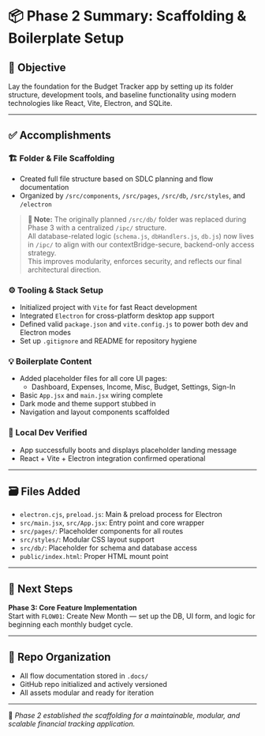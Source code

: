 # 📦 Phase 2 Summary: Scaffolding & Boilerplate Setup

## 🎯 Objective

Lay the foundation for the Budget Tracker app by setting up its folder structure, development tools, and baseline functionality using modern technologies like React, Vite, Electron, and SQLite.

---

## ✅ Accomplishments

### 🏗 Folder & File Scaffolding

- Created full file structure based on SDLC planning and flow documentation
- Organized by `/src/components`, `/src/pages`, `/src/db`, `/src/styles`, and `/electron`

> **📎 Note:** The originally planned `/src/db/` folder was replaced during Phase 3 with a centralized `/ipc/` structure.  
> All database-related logic (`schema.js`, `dbHandlers.js`, `db.js`) now lives in `/ipc/` to align with our contextBridge-secure, backend-only access strategy.  
> This improves modularity, enforces security, and reflects our final architectural direction.

### ⚙️ Tooling & Stack Setup

- Initialized project with `Vite` for fast React development
- Integrated `Electron` for cross-platform desktop app support
- Defined valid `package.json` and `vite.config.js` to power both dev and Electron modes
- Set up `.gitignore` and README for repository hygiene

### 💡 Boilerplate Content

- Added placeholder files for all core UI pages:
  - Dashboard, Expenses, Income, Misc, Budget, Settings, Sign-In
- Basic `App.jsx` and `main.jsx` wiring complete
- Dark mode and theme support stubbed in
- Navigation and layout components scaffolded

### 🧪 Local Dev Verified

- App successfully boots and displays placeholder landing message
- React + Vite + Electron integration confirmed operational

---

## 🗃 Files Added

- `electron.cjs`, `preload.js`: Main & preload process for Electron
- `src/main.jsx`, `src/App.jsx`: Entry point and core wrapper
- `src/pages/`: Placeholder components for all routes
- `src/styles/`: Modular CSS layout support
- `src/db/`: Placeholder for schema and database access
- `public/index.html`: Proper HTML mount point

---

## 🧭 Next Steps

**Phase 3: Core Feature Implementation**  
Start with `FLOW01`: Create New Month — set up the DB, UI form, and logic for beginning each monthly budget cycle.

---

## 📁 Repo Organization

- All flow documentation stored in `.docs/`
- GitHub repo initialized and actively versioned
- All assets modular and ready for iteration

---

📌 _Phase 2 established the scaffolding for a maintainable, modular, and scalable financial tracking application._
